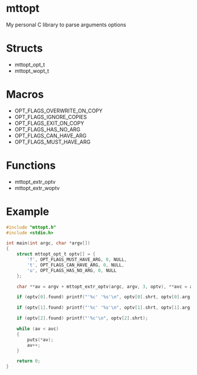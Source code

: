 # mttopt
My personal C library to parse arguments options

# Structs
- mttopt_opt_t
- mttopt_wopt_t

# Macros
- OPT_FLAGS_OVERWRITE_ON_COPY
- OPT_FLAGS_IGNORE_COPIES
- OPT_FLAGS_EXIT_ON_COPY
- OPT_FLAGS_HAS_NO_ARG
- OPT_FLAGS_CAN_HAVE_ARG
- OPT_FLAGS_MUST_HAVE_ARG

# Functions
- mttopt_extr_optv
- mttopt_extr_woptv

# Example
```c
#include "mttopt.h"
#include <stdio.h>

int main(int argc, char *argv[])
{
	struct mttopt_opt_t optv[] = {
		'f', OPT_FLAGS_MUST_HAVE_ARG, 0, NULL,
		't', OPT_FLAGS_CAN_HAVE_ARG, 0, NULL,
		'u', OPT_FLAGS_HAS_NO_ARG, 0, NULL
	};

	char **av = argv + mttopt_extr_optv(argc, argv, 3, optv), **avc = argv + argc;

	if (optv[0].found) printf("'%c' '%s'\n", optv[0].shrt, optv[0].arg);

	if (optv[1].found) printf("'%c' '%s'\n", optv[1].shrt, optv[1].arg);

	if (optv[2].found) printf("'%c'\n", optv[2].shrt);

	while (av < avc)
	{
		puts(*av);
		av++;
	}

	return 0;
}
```
